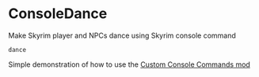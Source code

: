 # ConsoleDance
 Make Skyrim player and NPCs dance using Skyrim console command
 
 ```
 dance
 ```
 
 Simple demonstration of how to use the [Custom Console Commands mod](https://www.nexusmods.com/skyrimspecialedition/mods/52964)
